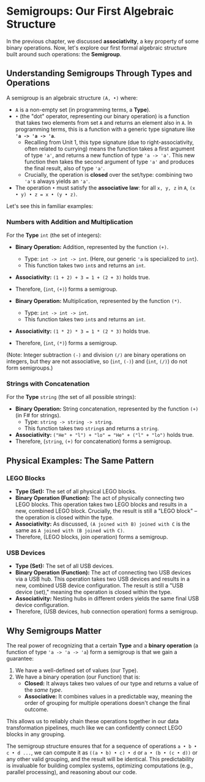# Semigroups: Our First Algebraic Structure

In the previous chapter, we discussed **associativity**, a key property of some binary operations. Now, let's explore our first formal algebraic structure built around such operations: the **Semigroup**.

## Understanding Semigroups Through Types and Operations

A semigroup is an algebraic structure `(A, •)` where:

*   `A` is a non-empty set (in programming terms, a **Type**).
*   `•` (the "dot" operator, representing our binary operation) is a function that takes two elements from set `A` and returns an element also in `A`. In programming terms, this is a function with a generic type signature like **`'a -> 'a -> 'a`**.
    *   Recalling from Unit 1, this type signature (due to right-associativity, often related to currying) means the function takes a first argument of type `'a'`, and returns a new function of type `'a -> 'a'`. This new function then takes the second argument of type `'a'` and produces the final result, also of type `'a'`.
    *   Crucially, the operation is **closed** over the set/type: combining two `'a'`s always yields an `'a'`.
*   The operation `•` must satisfy the **associative law**: for all `x, y, z` in `A`, `(x • y) • z = x • (y • z)`.

Let's see this in familiar examples:

### Numbers with Addition and Multiplication

For the **Type** `int` (the set of integers):

*   **Binary Operation:** Addition, represented by the function `(+)`.
    *   Type: `int -> int -> int`. (Here, our generic `'a` is specialized to `int`).
    *   This function takes two `int`s and returns an `int`.
*   **Associativity:** `(1 + 2) + 3 = 1 + (2 + 3)` holds true.
*   Therefore, (`int`, `(+)`) forms a semigroup.

*   **Binary Operation:** Multiplication, represented by the function `(*)`.
    *   Type: `int -> int -> int`.
    *   This function takes two `int`s and returns an `int`.
*   **Associativity:** `(1 * 2) * 3 = 1 * (2 * 3)` holds true.
*   Therefore, (`int`, `(*)`) forms a semigroup.

(Note: Integer subtraction `(-)` and division `(/)` are binary operations on integers, but they are not associative, so (`int`, `(-)`) and (`int`, `(/)`) do not form semigroups.)

### Strings with Concatenation

For the **Type** `string` (the set of all possible strings):

*   **Binary Operation:** String concatenation, represented by the function `(+)` (in F# for strings).
    *   Type: `string -> string -> string`.
    *   This function takes two `string`s and returns a `string`.
*   **Associativity:** `("He" + "l") + "lo" = "He" + ("l" + "lo")` holds true.
*   Therefore, (`string`, `(+)` for concatenation) forms a semigroup.

## Physical Examples: The Same Pattern

### LEGO Blocks

*   **Type (Set):** The set of all physical LEGO blocks.
*   **Binary Operation (Function):** The act of physically connecting two LEGO blocks. This operation takes two LEGO blocks and results in a new, combined LEGO block. Crucially, the result is still a "LEGO block" – the operation is closed within the type.
*   **Associativity:** As discussed, `(A joined with B) joined with C` is the same as `A joined with (B joined with C)`.
*   Therefore, (LEGO blocks, join operation) forms a semigroup.

### USB Devices

-   **Type (Set):** The set of all USB devices.
-   **Binary Operation (Function):** The act of connecting two USB devices via a USB hub. This operation takes two USB devices and results in a new, combined USB device configuration. The result is still a "USB device (set)," meaning the operation is closed within the type.
-   **Associativity:** Nesting hubs in different orders yields the same final USB device configuration.
-   Therefore, (USB devices, hub connection operation) forms a semigroup.

## Why Semigroups Matter

The real power of recognizing that a certain **Type** and a **binary operation** (a function of type `'a -> 'a -> 'a`) form a semigroup is that we gain a guarantee:

1.  We have a well-defined set of values (our Type).
2.  We have a binary operation (our Function) that is:
    *   **Closed:** It always takes two values of our type and returns a value of the *same type*.
    *   **Associative:** It combines values in a predictable way, meaning the order of grouping for multiple operations doesn't change the final outcome.

This allows us to reliably chain these operations together in our data transformation pipelines, much like we can confidently connect LEGO blocks in any grouping.

The semigroup structure ensures that for a sequence of operations `a • b • c • d ...`, we can compute it as `((a • b) • c) • d` or `a • (b • (c • d))` or any other valid grouping, and the result will be identical. This predictability is invaluable for building complex systems, optimizing computations (e.g., parallel processing), and reasoning about our code.